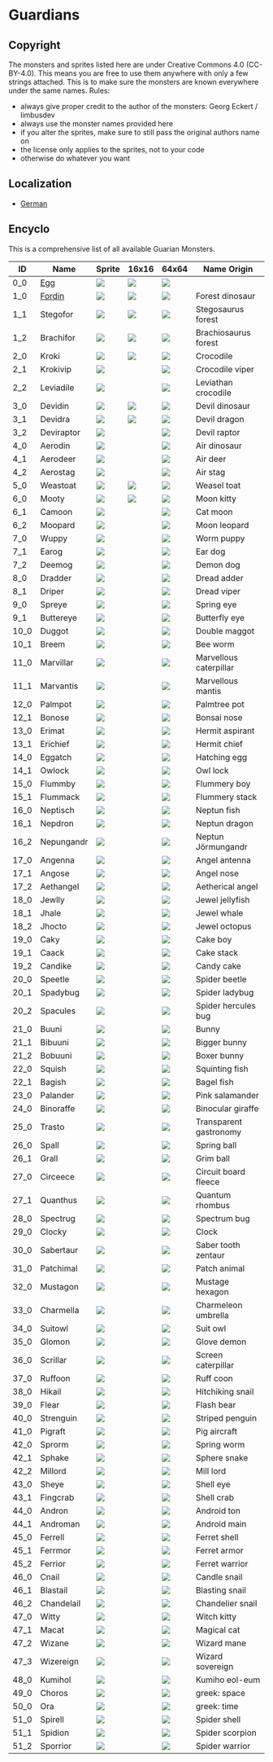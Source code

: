# Guardians

## Copyright

The monsters and sprites listed here are under Creative Commons 4.0 (CC-BY-4.0). This means you are free to use them anywhere with only a few strings attached. This is to make sure the monsters are known everywhere under the same names. Rules:

* always give proper credit to the author of the monsters: Georg Eckert / limbusdev
* always use the monster names provided here
* if you alter the sprites, make sure to still pass the original authors name on
* the license only applies to the sprites, not to your code
* otherwise do whatever you want

## Localization

* [German](./Guardians_DE.md)

## Encyclo

This is a comprehensive list of all available Guarian Monsters.

|ID         |Name                                       |Sprite                 |16x16                  |64x64                  |Name Origin            |
|-----------|-------------------------------------------|-----------------------|-----------------------|-----------------------|-----------------------|
|0_0        |[Egg](./encyclo/0_0_Egg.md)                |![](./128x128/0_0.png) |![](./16x16/0_0.png)   |![](./64x64/0_0.png)   |                       |
|1_0        |[Fordin](./encyclo/1_Fordin.md)            |![](./128x128/1_0.png) |![](./16x16/1_0.png)   |![](./64x64/1_0.png)   |Forest dinosaur        |
|1_1        |Stegofor   |![](./128x128/1_1.png) |![](./16x16/1_1.png)   |![](./64x64/0_0.png)   |Stegosaurus forest     |
|1_2        |Brachifor  |![](./128x128/1_2.png) |![](./16x16/1_2.png)   |![](./64x64/0_0.png)   |Brachiosaurus forest   |
|2_0        |Kroki      |![](./128x128/2_0.png) |![](./16x16/2_0.png)   |![](./64x64/0_0.png)   |Crocodile              |
|2_1        |Krokivip   |![](./128x128/2_1.png) |                       |![](./64x64/0_0.png)   |Crocodile viper        |
|2_2        |Leviadile  |![](./128x128/2_2.png) |                       |![](./64x64/0_0.png)   |Leviathan crocodile    |
|3_0        |Devidin    |![](./128x128/3_0.png) |![](./16x16/3_0.png)   |![](./64x64/0_0.png)   |Devil dinosaur         |
|3_1        |Devidra    |![](./128x128/3_1.png) |![](./16x16/3_1.png)   |![](./64x64/0_0.png)   |Devil dragon           |
|3_2        |Deviraptor |![](./128x128/3_2.png) |                       |![](./64x64/0_0.png)   |Devil raptor           |
|4_0        |Aerodin    |![](./128x128/4_0.png) |                       |![](./64x64/0_0.png)   |Air dinosaur           |
|4_1        |Aerodeer   |![](./128x128/4_1.png) |                       |![](./64x64/0_0.png)   |Air deer               |
|4_2        |Aerostag   |![](./128x128/4_2.png) |                       |![](./64x64/0_0.png)   |Air stag               |
|5_0        |Weastoat   |![](./128x128/5_0.png) |![](./16x16/5_0.png)   |![](./64x64/0_0.png)   |Weasel toat            |
|6_0        |Mooty      |![](./128x128/6_0.png) |![](./16x16/6_0.png)   |![](./64x64/0_0.png)   |Moon kitty             |
|6_1        |Camoon     |![](./128x128/6_1.png) |                       |![](./64x64/0_0.png)   |Cat moon               |
|6_2        |Moopard    |![](./128x128/6_2.png) |                       |![](./64x64/0_0.png)   |Moon leopard           |
|7_0        |Wuppy      |![](./128x128/7_0.png) |                       |![](./64x64/0_0.png)   |Worm puppy             |
|7_1        |Earog      |![](./128x128/7_1.png) |                       |![](./64x64/0_0.png)   |Ear dog                |
|7_2        |Deemog     |![](./128x128/7_2.png) |                       |![](./64x64/0_0.png)   |Demon dog              |
|8_0        |Dradder    |![](./128x128/8_0.png) |                       |![](./64x64/0_0.png)   |Dread adder            |
|8_1        |Driper     |![](./128x128/8_1.png) |                       |![](./64x64/0_0.png)   |Dread viper            |
|9_0        |Spreye     |![](./128x128/9_0.png) |                       |![](./64x64/0_0.png)   |Spring eye             |
|9_1        |Buttereye  |![](./128x128/9_1.png) |                       |![](./64x64/0_0.png)   |Butterfly eye          |
|10_0       |Duggot     |![](./128x128/10_0.png)|                       |![](./64x64/0_0.png)   |Double maggot          |
|10_1       |Breem      |![](./128x128/10_1.png)|                       |![](./64x64/0_0.png)   |Bee worm               |
|11_0       |Marvillar  |![](./128x128/11_0.png)|                       |![](./64x64/0_0.png)   |Marvellous caterpillar |
|11_1       |Marvantis  |![](./128x128/11_1.png)|                       |![](./64x64/0_0.png)   |Marvellous mantis      |
|12_0       |Palmpot    |![](./128x128/12_0.png)|                       |![](./64x64/0_0.png)   |Palmtree pot           |
|12_1       |Bonose     |![](./128x128/12_1.png)|                       |![](./64x64/0_0.png)   |Bonsai nose            |
|13_0       |Erimat     |![](./128x128/13_0.png)|                       |![](./64x64/0_0.png)   |Hermit aspirant        |
|13_1       |Erichief   |![](./128x128/13_1.png)|                       |![](./64x64/0_0.png)   |Hermit chief           |
|14_0       |Eggatch    |![](./128x128/14_0.png)|                       |![](./64x64/0_0.png)   |Hatching egg           |
|14_1       |Owlock     |![](./128x128/14_1.png)|                       |![](./64x64/0_0.png)   |Owl lock               |
|15_0       |Flummby    |![](./128x128/15_0.png)|                       |![](./64x64/0_0.png)   |Flummery boy           |
|15_1       |Flummack   |![](./128x128/15_1.png)|                       |![](./64x64/0_0.png)   |Flummery stack         |
|16_0       |Neptisch   |![](./128x128/16_0.png)|                       |![](./64x64/0_0.png)   |Neptun fish            |
|16_1       |Nepdron    |![](./128x128/16_1.png)|                       |![](./64x64/0_0.png)   |Neptun dragon          |
|16_2       |Nepungandr |![](./128x128/16_2.png)|                       |![](./64x64/0_0.png)   |Neptun Jörmungandr     |
|17_0       |Angenna    |![](./128x128/17_0.png)|                       |![](./64x64/0_0.png)   |Angel antenna          |
|17_1       |Angose     |![](./128x128/17_1.png)|                       |![](./64x64/0_0.png)   |Angel nose             |
|17_2       |Aethangel  |![](./128x128/17_2.png)|                       |![](./64x64/0_0.png)   |Aetherical angel       |
|18_0       |Jewlly     |![](./128x128/18_0.png)|                       |![](./64x64/0_0.png)   |Jewel jellyfish        |
|18_1       |Jhale      |![](./128x128/18_1.png)|                       |![](./64x64/0_0.png)   |Jewel whale            |
|18_2       |Jhocto     |![](./128x128/18_2.png)|                       |![](./64x64/0_0.png)   |Jewel octopus          |
|19_0       |Caky       |![](./128x128/19_0.png)|                       |![](./64x64/0_0.png)   |Cake boy               |
|19_1       |Caack      |![](./128x128/19_1.png)|                       |![](./64x64/0_0.png)   |Cake stack             |
|19_2       |Candike    |![](./128x128/19_2.png)|                       |![](./64x64/0_0.png)   |Candy cake             |
|20_0       |Speetle    |![](./128x128/20_0.png)|                       |![](./64x64/0_0.png)   |Spider beetle          |
|20_1       |Spadybug   |![](./128x128/20_1.png)|                       |![](./64x64/0_0.png)   |Spider ladybug         |
|20_2       |Spacules   |![](./128x128/20_2.png)|                       |![](./64x64/0_0.png)   |Spider hercules bug    |
|21_0       |Buuni      |![](./128x128/21_0.png)|                       |![](./64x64/0_0.png)   |Bunny                  |
|21_1       |Bibuuni    |![](./128x128/21_1.png)|                       |![](./64x64/0_0.png)   |Bigger bunny           |
|21_2       |Bobuuni    |![](./128x128/21_2.png)|                       |![](./64x64/0_0.png)   |Boxer bunny            |
|22_0       |Squish     |![](./128x128/22_0.png)|                       |![](./64x64/0_0.png)   |Squinting fish         |
|22_1       |Bagish     |![](./128x128/22_1.png)|                       |![](./64x64/0_0.png)   |Bagel fish             |
|23_0       |Palander   |![](./128x128/23_0.png)|                       |![](./64x64/0_0.png)   |Pink salamander        |
|24_0       |Binoraffe  |![](./128x128/24_0.png)|                       |![](./64x64/0_0.png)   |Binocular giraffe      |
|25_0       |Trasto     |![](./128x128/25_0.png)|                       |![](./64x64/0_0.png)   |Transparent gastronomy |
|26_0       |Spall      |![](./128x128/26_0.png)|                       |![](./64x64/0_0.png)   |Spring ball            |
|26_1       |Grall      |![](./128x128/26_1.png)|                       |![](./64x64/0_0.png)   |Grim ball              |
|27_0       |Circeece   |![](./128x128/27_0.png)|                       |![](./64x64/0_0.png)   |Circuit board fleece   |
|27_1       |Quanthus   |![](./128x128/27_1.png)|                       |![](./64x64/0_0.png)   |Quantum rhombus        |
|28_0       |Spectrug   |![](./128x128/28_0.png)|                       |![](./64x64/0_0.png)   |Spectrum bug           |
|29_0       |Clocky     |![](./128x128/29_0.png)|                       |![](./64x64/0_0.png)   |Clock                  |
|30_0       |Sabertaur  |![](./128x128/30_0.png)|                       |![](./64x64/0_0.png)   |Saber tooth zentaur    |
|31_0       |Patchimal  |![](./128x128/31_0.png)|                       |![](./64x64/0_0.png)   |Patch animal           |
|32_0       |Mustagon   |![](./128x128/32_0.png)|                       |![](./64x64/0_0.png)   |Mustage hexagon        |
|33_0       |Charmella  |![](./128x128/33_0.png)|                       |![](./64x64/0_0.png)   |Charmeleon umbrella    |
|34_0       |Suitowl    |![](./128x128/34_0.png)|                       |![](./64x64/0_0.png)   |Suit owl               |
|35_0       |Glomon     |![](./128x128/35_0.png)|                       |![](./64x64/0_0.png)   |Glove demon            |
|36_0       |Scrillar   |![](./128x128/36_0.png)|                       |![](./64x64/0_0.png)   |Screen caterpillar     |
|37_0       |Ruffoon    |![](./128x128/37_0.png)|                       |![](./64x64/0_0.png)   |Ruff coon              |
|38_0       |Hikail     |![](./128x128/38_0.png)|                       |![](./64x64/0_0.png)   |Hitchiking snail       |
|39_0       |Flear      |![](./128x128/39_0.png)|                       |![](./64x64/0_0.png)   |Flash bear             |
|40_0       |Strenguin  |![](./128x128/40_0.png)|                       |![](./64x64/0_0.png)   |Striped penguin        |
|41_0       |Pigraft    |![](./128x128/41_0.png)|                       |![](./64x64/0_0.png)   |Pig aircraft           |
|42_0       |Sprorm     |![](./128x128/42_0.png)|                       |![](./64x64/0_0.png)   |Spring worm            |
|42_1       |Sphake     |![](./128x128/42_1.png)|                       |![](./64x64/0_0.png)   |Sphere snake           |
|42_2       |Millord    |![](./128x128/42_2.png)|                       |![](./64x64/0_0.png)   |Mill lord              |
|43_0       |Sheye      |![](./128x128/43_0.png)|                       |![](./64x64/0_0.png)   |Shell eye              |
|43_1       |Fingcrab   |![](./128x128/43_1.png)|                       |![](./64x64/0_0.png)   |Shell crab             |
|44_0       |Andron     |![](./128x128/44_0.png)|                       |![](./64x64/0_0.png)   |Android ton            |
|44_1       |Androman   |![](./128x128/44_1.png)|                       |![](./64x64/0_0.png)   |Android main           |
|45_0       |Ferrell    |![](./128x128/45_0.png)|                       |![](./64x64/0_0.png)   |Ferret shell           |
|45_1       |Ferrmor    |![](./128x128/45_1.png)|                       |![](./64x64/0_0.png)   |Ferret armor           |
|45_2       |Ferrior    |![](./128x128/45_2.png)|                       |![](./64x64/0_0.png)   |Ferret warrior         |
|46_0       |Cnail      |![](./128x128/46_0.png)|                       |![](./64x64/0_0.png)   |Candle snail           |
|46_1       |Blastail   |![](./128x128/46_1.png)|                       |![](./64x64/0_0.png)   |Blasting snail         |
|46_2       |Chandelail |![](./128x128/46_2.png)|                       |![](./64x64/0_0.png)   |Chandelier snail       |
|47_0       |Witty      |![](./128x128/47_0.png)|                       |![](./64x64/0_0.png)   |Witch kitty            |
|47_1       |Macat      |![](./128x128/47_1.png)|                       |![](./64x64/0_0.png)   |Magical cat            |
|47_2       |Wizane     |![](./128x128/47_2.png)|                       |![](./64x64/0_0.png)   |Wizard mane            |
|47_3       |Wizereign  |![](./128x128/47_3.png)|                       |![](./64x64/0_0.png)   |Wizard sovereign       |
|48_0       |Kumihol    |![](./128x128/48_0.png)|                       |![](./64x64/0_0.png)   |Kumiho eol-eum         |
|49_0       |Choros     |![](./128x128/49_0.png)|                       |![](./64x64/0_0.png)   |greek: space           |
|50_0       |Ora        |![](./128x128/50_0.png)|                       |![](./64x64/0_0.png)   |greek: time            |
|51_0       |Spirell    |![](./128x128/51_0.png)|                       |![](./64x64/0_0.png)   |Spider shell           |
|51_1       |Spidion    |![](./128x128/51_1.png)|                       |![](./64x64/0_0.png)   |Spider scorpion        |
|51_2       |Sporrior   |![](./128x128/51_2.png)|                       |![](./64x64/0_0.png)   |Spider warrior         |






























